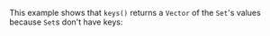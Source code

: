 This example shows that `keys()` returns a `Vector` of the `Set`'s values because `Set`s don't have keys:
